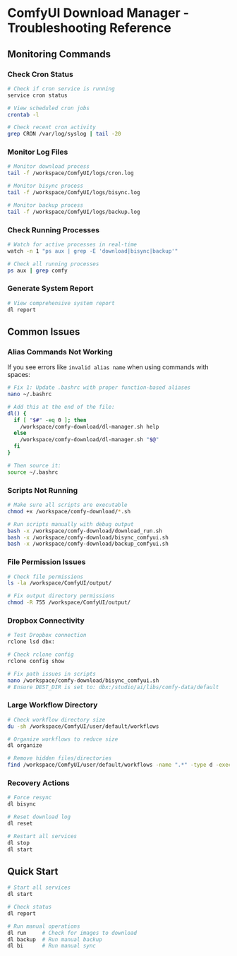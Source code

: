 # ComfyUI Download Manager - Troubleshooting Reference

## Monitoring Commands

### Check Cron Status
```bash
# Check if cron service is running
service cron status

# View scheduled cron jobs
crontab -l

# Check recent cron activity
grep CRON /var/log/syslog | tail -20
```

### Monitor Log Files
```bash
# Monitor download process
tail -f /workspace/ComfyUI/logs/cron.log

# Monitor bisync process
tail -f /workspace/ComfyUI/logs/bisync.log

# Monitor backup process
tail -f /workspace/ComfyUI/logs/backup.log
```

### Check Running Processes
```bash
# Watch for active processes in real-time
watch -n 1 "ps aux | grep -E 'download|bisync|backup'"

# Check all running processes
ps aux | grep comfy
```

### Generate System Report
```bash
# View comprehensive system report
dl report
```

## Common Issues

### Alias Commands Not Working
If you see errors like `invalid alias name` when using commands with spaces:

```bash
# Fix 1: Update .bashrc with proper function-based aliases
nano ~/.bashrc

# Add this at the end of the file:
dl() {
  if [ "$#" -eq 0 ]; then
    /workspace/comfy-download/dl-manager.sh help
  else
    /workspace/comfy-download/dl-manager.sh "$@"
  fi
}

# Then source it:
source ~/.bashrc
```

### Scripts Not Running
```bash
# Make sure all scripts are executable
chmod +x /workspace/comfy-download/*.sh

# Run scripts manually with debug output
bash -x /workspace/comfy-download/download_run.sh
bash -x /workspace/comfy-download/bisync_comfyui.sh
bash -x /workspace/comfy-download/backup_comfyui.sh
```

### File Permission Issues
```bash
# Check file permissions
ls -la /workspace/ComfyUI/output/

# Fix output directory permissions
chmod -R 755 /workspace/ComfyUI/output/
```

### Dropbox Connectivity
```bash
# Test Dropbox connection
rclone lsd dbx:

# Check rclone config
rclone config show

# Fix path issues in scripts
nano /workspace/comfy-download/bisync_comfyui.sh
# Ensure DEST_DIR is set to: dbx:/studio/ai/libs/comfy-data/default
```

### Large Workflow Directory
```bash
# Check workflow directory size
du -sh /workspace/ComfyUI/user/default/workflows

# Organize workflows to reduce size
dl organize

# Remove hidden files/directories
find /workspace/ComfyUI/user/default/workflows -name ".*" -type d -exec rm -rf {} \; 2>/dev/null
```

### Recovery Actions
```bash
# Force resync
dl bisync

# Reset download log
dl reset

# Restart all services
dl stop
dl start
```

## Quick Start

```bash
# Start all services
dl start

# Check status
dl report

# Run manual operations
dl run     # Check for images to download
dl backup  # Run manual backup
dl bi      # Run manual sync
```
